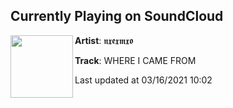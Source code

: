 ## Currently Playing on SoundCloud

[<img align="left" width="100" src="https://i1.sndcdn.com/artworks-m00Vybv4i7SzHiqU-t3mudw-t500x500.jpg">](https://soundcloud.com/nemophonk/lost)

**Artist**: 𝖓𝖝𝖊𝖝𝖒𝖝𝖔 

**Track**: WHERE I CAME FROM

Last updated at 03/16/2021 10:02
